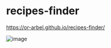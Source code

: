# recipes-finder

https://or-arbel.github.io/recipes-finder/

![image](https://user-images.githubusercontent.com/61117215/158054362-722c20d2-5740-431c-bf9f-a5766bb6d2b0.png)

